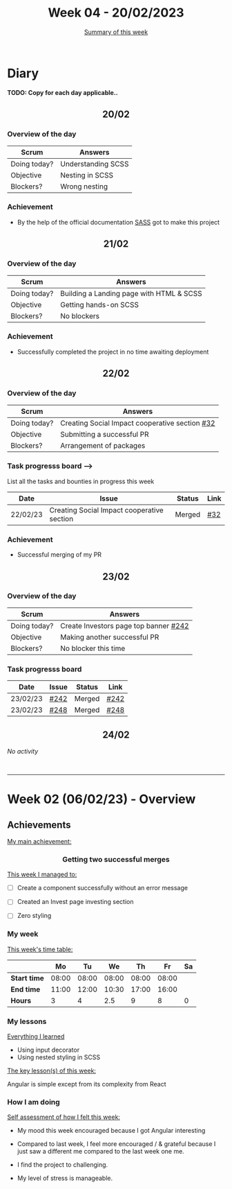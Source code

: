 

<!-- 
  Welcome to your weekly agenda.
  In this agenda, you will note down day to day progress.
-->

<h1 align="center">Week 04 - 20/02/2023</h1>

<p align="center"><a href="#summary">Summary of this week</a></p>

<br/>
<!-- 
  -- SECTION: OVERVIEW
  -- For each day, fill out your diary
  -->

<h1>Diary</h1>

**TODO: Copy for each day applicable..**

<h2 align="center">20/02</h2>

<!-- Learning Angular -->
### Overview of the day

| Scrum	       | Answers 	| 
|----------	   |-------	  |
| Doing today? |    Understanding SCSS      |
| Objective    |  Nesting in SCSS       |
| Blockers?    |   Wrong nesting       |

<!-- ### Task progresss board -->
### Achievement

- By the help of the official documentation [SASS](https://sass-lang.com/guide) got to make this project
<!-- List all the tasks and bounties in progress this week -->
<!-- 
| Date     	| Issue 	| Status 	| Link 	|
|----------	|-------	|--------	|------	|
| 02/02/23 	| 🏇 Responsive Header | Closed | [#1](https://github.com/italanta/elewa-group/issues/01) |
| 12/01/23	| 🏇 Reusable Hero | Closed | [#10](https://github.com/italanta/elewa-group/issues/10) |  -->

<h2 align="center">21/02</h2>

<!-- Working on Task Tracker App -->
### Overview of the day

<!-- Fill out the daily scrum table 
  -- Doing today? - What are you working on today?
  -- Objective?   - What do you hope to achieve today?
  -- Blockers?    - Any blockers? Anywhere you need help?
-->

| Scrum	       | Answers 	| 
|----------	   |-------	  |
| Doing today? |    Building a Landing page with HTML & SCSS      |
| Objective    |   Getting hands-on SCSS       |
| Blockers?    |   No blockers     |

<!-- ### Task progresss board -->

<!-- List all the tasks and bounties in progress this week -->

<!-- | Date     	| Issue 	| Status 	| Link 	|
|----------	|-------	|--------	|------	|
| 02/02/23 	| 🏇 Responsive Header | Closed | [#1](https://github.com/italanta/elewa-group/issues/01) |
| 12/01/23	| 🏇 Reusable Hero | Closed | [#10](https://github.com/italanta/elewa-group/issues/10) | -->
### Achievement

- Successfully completed the project in no time awaiting deployment

<h2 align="center">22/02</h2>

<!-- Reading out the Angular Documentation -->
### Overview of the day

<!-- Fill out the daily scrum table 
  -- Doing today? - What are you working on today?
  -- Objective?   - What do you hope to achieve today?
  -- Blockers?    - Any blockers? Anywhere you need help?
-->

| Scrum	       | Answers 	| 
|----------	   |-------	  |
| Doing today? |    Creating Social Impact cooperative section [#32](https://github.com/italanta/elewa-group/issues/32)    |
| Objective    |   Submitting a successful PR      |
| Blockers?    |   Arrangement of packages       |

### Task progresss board -->

List all the tasks and bounties in progress this week

| Date     	| Issue 	| Status 	| Link 	|
|----------	|-------	|--------	|------	|
| 22/02/23 	| Creating Social Impact cooperative section | Merged | [#32](https://github.com/italanta/elewa-group/issues/32) |
### Achievement
- Successful merging of my PR 

<h2 align="center">23/02</h2>

<!-- Worked on issue [10](https://github.com/italanta/elewa-group/issues/10) -->
### Overview of the day

<!-- Fill out the daily scrum table 
  -- Doing today? - What are you working on today?
  -- Objective?   - What do you hope to achieve today?
  -- Blockers?    - Any blockers? Anywhere you need help?
-->

| Scrum	       | Answers 	| 
|----------	   |-------	  |
| Doing today? |   Create Investors page top banner [#242](https://github.com/italanta/elewa-group/issues/242)       |
| Objective    |   Making another successful PR       |
| Blockers?    |   No blocker this time       |

### Task progresss board

<!-- List all the tasks and bounties in progress this week -->

| Date     	| Issue 	| Status 	| Link 	|
|----------	|-------	|--------	|------	|
| 23/02/23 	|  [#242](https://github.com/italanta/elewa-group/issues/242) | Merged | [#242](https://github.com/italanta/elewa-group/issues/242) |
| 23/02/23 	|  [#248](https://github.com/italanta/elewa-group/issues/248) | Merged | [#248](https://github.com/italanta/elewa-group/issues/248) |


<h2 align="center">24/02</h2>

*No activity* 

<br/>

<hr id="summary" />
<!-- Fill this section at the end of each week, -->

# Week 02 (06/02/23) - Overview

<!-- What was your main achievement -->
<h2>Achievements</h2>

<u>My main achievement:</u>

<!-- Write the achievement you are most proud off in one line! -->
<h3 align="center">Getting two successful merges</h3>

<!-- List all your achievement -->
<u>This week I managed to:</u>

- [ ] Create a component successfully without an error message
- [ ] Created an Invest page investing section
- [ ] Zero styling


### My week
<!-- Keep track of your time table daily -->
<u>This week's time table:</u>

|                | Mo | Tu 	| We 	| Th | Fr | Sa |
|---             |---	|---	|---  |--- |--- |--- |
| **Start time** |  08:00  |   08:00  |   08:00  | 08:00   | 08:00   |    |
| **End time**	 | 11:00   |   12:00  |   10:30  |  17:00  |  16:00  |    |
| **Hours**	     | 3  | 4   | 2.5   | 9  | 8  | 0  |

### My lessons
<!-- What did I learn? -->
<u>Everything I learned</u>

- Using input decorator
- Using nested styling in SCSS

<u>The key lesson(s) of this week:</u>

Angular is simple except from its complexity from React

### How I am doing
<!-- How did you feel? -->
<u>Self assessment of how I felt this week:</u>

- My mood this week encouraged because I got Angular interesting
  
- Compared to last week, I feel more encouraged / & grateful because I just saw a different me compared to the last week one me.

- I find the project to challenging.

- My level of stress is manageable.